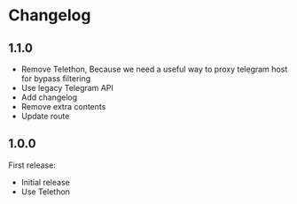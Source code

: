 # Changelog

## 1.1.0

- Remove Telethon, Because we need a useful way to proxy telegram host for bypass filtering
- Use legacy Telegram API
- Add changelog
- Remove extra contents
- Update route

## 1.0.0

First release:

- Initial release
- Use Telethon
